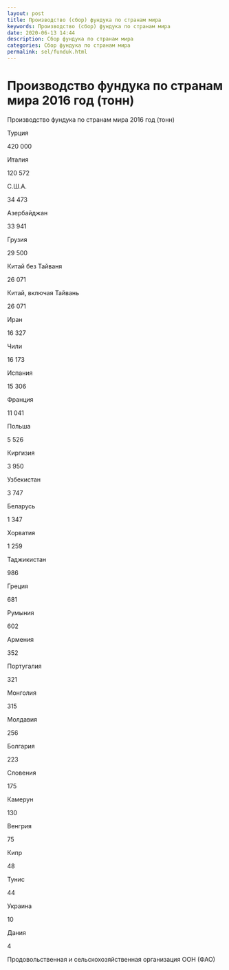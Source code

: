 ```yaml
---
layout: post
title: Производство (сбор) фундука по странам мира 
keywords: Производство (сбор) фундука по странам мира
date: 2020-06-13 14:44
description: Сбор фундука по странам мира
categories: Сбор фундука по странам мира
permalink: sel/funduk.html
---
```


# Производство фундука по странам мира 2016 год (тонн)




Производство фундука по странам мира 2016 год (тонн)









Турция


420 000






Италия


120 572






С.Ш.А.


34 473






Азербайджан


33 941






Грузия


29 500






Китай без Тайваня


26 071






Китай, включая Тайвань


26 071






Иран


16 327






Чили


16 173






Испания


15 306






Франция


11 041






Польша


5 526






Киргизия


3 950






Узбекистан


3 747






Беларусь


1 347






Хорватия


1 259






Таджикистан


986






Греция


681






Румыния


602






Армения


352






Португалия


321






Монголия


315






Молдавия


256






Болгария


223






Словения


175






Камерун


130






Венгрия


75






Кипр


48






Тунис


44






Украина


10






Дания


4








Продовольственная и сельскохозяйственная организация ООН (ФАО) 


			
